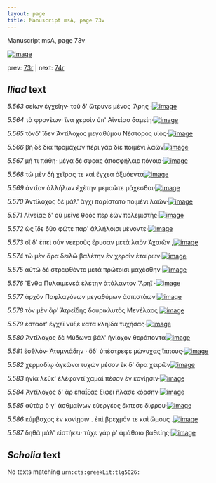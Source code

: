 ```yaml
---
layout: page
title: Manuscript msA, page 73v
---
```


Manuscript msA, page 73v

[![image](http://www.homermultitext.org/iipsrv?OBJ=IIP,1.0&FIF=/project/homer/pyramidal/deepzoom/hmt/vaimg/2017a/VA073VN_0575.tif&WID=100&CVT=JPEG)](http://www.homermultitext.org/ict2/?urn=urn:cite2:hmt:vaimg.2017a:VA073VN_0575)

prev:  [73r](../73r/) | next:  [74r](../74r/)

## *Iliad* text

*5.563* <a id="5.563"/> σείων ἐγχείην· τοῦ δ' ὤτρυνε μένος Ἄρης ·[![image](http://www.homermultitext.org/iipsrv?OBJ=IIP,1.0&FIF=/project/homer/pyramidal/deepzoom/hmt/vaimg/2017a/VA073VN_0575.tif&RGN=0.488,0.2314,0.31,0.024&WID=1000&CVT=JPEG)](http://www.homermultitext.org/ict2/?urn=urn:cite2:hmt:vaimg.2017a:VA073VN_0575@0.488,0.2314,0.31,0.024)

*5.564* <a id="5.564"/> τὰ φρονὲων· ἵνα χερσὶν ὑπ' Αἰνείαο δαμείη·[![image](http://www.homermultitext.org/iipsrv?OBJ=IIP,1.0&FIF=/project/homer/pyramidal/deepzoom/hmt/vaimg/2017a/VA073VN_0575.tif&RGN=0.487,0.2502,0.334,0.024&WID=1000&CVT=JPEG)](http://www.homermultitext.org/ict2/?urn=urn:cite2:hmt:vaimg.2017a:VA073VN_0575@0.487,0.2502,0.334,0.024)

*5.565* <a id="5.565"/> τόνδ' ἴδεν Ἀντίλοχος 					μεγαθύμου Νέστορος υἱὸς·[![image](http://www.homermultitext.org/iipsrv?OBJ=IIP,1.0&FIF=/project/homer/pyramidal/deepzoom/hmt/vaimg/2017a/VA073VN_0575.tif&RGN=0.491,0.2652,0.338,0.024&WID=1000&CVT=JPEG)](http://www.homermultitext.org/ict2/?urn=urn:cite2:hmt:vaimg.2017a:VA073VN_0575@0.491,0.2652,0.338,0.024)

*5.566* <a id="5.566"/> βῆ δὲ διὰ προμάχων πέρι γὰρ δίε ποιμένι λαῶν[![image](http://www.homermultitext.org/iipsrv?OBJ=IIP,1.0&FIF=/project/homer/pyramidal/deepzoom/hmt/vaimg/2017a/VA073VN_0575.tif&RGN=0.491,0.2832,0.359,0.024&WID=1000&CVT=JPEG)](http://www.homermultitext.org/ict2/?urn=urn:cite2:hmt:vaimg.2017a:VA073VN_0575@0.491,0.2832,0.359,0.024)

*5.567* <a id="5.567"/> μή τι πάθη· μέγα δέ σφεας ἀποσφήλειε πόνοιο·[![image](http://www.homermultitext.org/iipsrv?OBJ=IIP,1.0&FIF=/project/homer/pyramidal/deepzoom/hmt/vaimg/2017a/VA073VN_0575.tif&RGN=0.495,0.3005,0.325,0.024&WID=1000&CVT=JPEG)](http://www.homermultitext.org/ict2/?urn=urn:cite2:hmt:vaimg.2017a:VA073VN_0575@0.495,0.3005,0.325,0.024)

*5.568* <a id="5.568"/> τὼ μὲν δὴ χεῖρας τε καὶ ἔγχεα ὀξυόεντα[![image](http://www.homermultitext.org/iipsrv?OBJ=IIP,1.0&FIF=/project/homer/pyramidal/deepzoom/hmt/vaimg/2017a/VA073VN_0575.tif&RGN=0.487,0.3171,0.312,0.0278&WID=1000&CVT=JPEG)](http://www.homermultitext.org/ict2/?urn=urn:cite2:hmt:vaimg.2017a:VA073VN_0575@0.487,0.3171,0.312,0.0278)

*5.569* <a id="5.569"/> ἀντίον ἀλλήλων ἐχὲτην μεμαῶτε μάχεσθαι·[![image](http://www.homermultitext.org/iipsrv?OBJ=IIP,1.0&FIF=/project/homer/pyramidal/deepzoom/hmt/vaimg/2017a/VA073VN_0575.tif&RGN=0.492,0.3351,0.327,0.0278&WID=1000&CVT=JPEG)](http://www.homermultitext.org/ict2/?urn=urn:cite2:hmt:vaimg.2017a:VA073VN_0575@0.492,0.3351,0.327,0.0278)

*5.570* <a id="5.570"/> Ἀντίλοχος δὲ μάλ' ἄγχι 					παρίστατο ποιμένι λαῶν·[![image](http://www.homermultitext.org/iipsrv?OBJ=IIP,1.0&FIF=/project/homer/pyramidal/deepzoom/hmt/vaimg/2017a/VA073VN_0575.tif&RGN=0.498,0.3494,0.327,0.0293&WID=1000&CVT=JPEG)](http://www.homermultitext.org/ict2/?urn=urn:cite2:hmt:vaimg.2017a:VA073VN_0575@0.498,0.3494,0.327,0.0293)

*5.571* <a id="5.571"/> Αἰνείας δ' οὐ μεῖνε 					θοός περ ἐὼν πολεμιστὴς·[![image](http://www.homermultitext.org/iipsrv?OBJ=IIP,1.0&FIF=/project/homer/pyramidal/deepzoom/hmt/vaimg/2017a/VA073VN_0575.tif&RGN=0.492,0.3674,0.319,0.0293&WID=1000&CVT=JPEG)](http://www.homermultitext.org/ict2/?urn=urn:cite2:hmt:vaimg.2017a:VA073VN_0575@0.492,0.3674,0.319,0.0293)

*5.572* <a id="5.572"/> ὡς ἴδε δύο φῶτε παρ' ἀλλήλοισι μένοντε·[![image](http://www.homermultitext.org/iipsrv?OBJ=IIP,1.0&FIF=/project/homer/pyramidal/deepzoom/hmt/vaimg/2017a/VA073VN_0575.tif&RGN=0.491,0.3854,0.319,0.0293&WID=1000&CVT=JPEG)](http://www.homermultitext.org/ict2/?urn=urn:cite2:hmt:vaimg.2017a:VA073VN_0575@0.491,0.3854,0.319,0.0293)

*5.573* <a id="5.573"/> οἳ δ' ἐπεὶ οὖν νεκροὺς ἔρυσαν μετὰ λαὸν Ἀχαιῶν ,[![image](http://www.homermultitext.org/iipsrv?OBJ=IIP,1.0&FIF=/project/homer/pyramidal/deepzoom/hmt/vaimg/2017a/VA073VN_0575.tif&RGN=0.488,0.4027,0.343,0.0293&WID=1000&CVT=JPEG)](http://www.homermultitext.org/ict2/?urn=urn:cite2:hmt:vaimg.2017a:VA073VN_0575@0.488,0.4027,0.343,0.0293)

*5.574* <a id="5.574"/> τὼ μὲν ἄρα δειλώ βαλέτην ἐν χερσὶν ἑταίρων·[![image](http://www.homermultitext.org/iipsrv?OBJ=IIP,1.0&FIF=/project/homer/pyramidal/deepzoom/hmt/vaimg/2017a/VA073VN_0575.tif&RGN=0.495,0.4207,0.343,0.0293&WID=1000&CVT=JPEG)](http://www.homermultitext.org/ict2/?urn=urn:cite2:hmt:vaimg.2017a:VA073VN_0575@0.495,0.4207,0.343,0.0293)

*5.575* <a id="5.575"/> αὐτὼ δὲ στρεφθὲντε μετὰ πρώτοισι μαχέσθην·[![image](http://www.homermultitext.org/iipsrv?OBJ=IIP,1.0&FIF=/project/homer/pyramidal/deepzoom/hmt/vaimg/2017a/VA073VN_0575.tif&RGN=0.493,0.4388,0.318,0.0293&WID=1000&CVT=JPEG)](http://www.homermultitext.org/ict2/?urn=urn:cite2:hmt:vaimg.2017a:VA073VN_0575@0.493,0.4388,0.318,0.0293)

*5.576* <a id="5.576"/> Ἔνθα Πυλαιμενεά ἑλέτην 					ἀτάλαντον Ἄρηϊ ·[![image](http://www.homermultitext.org/iipsrv?OBJ=IIP,1.0&FIF=/project/homer/pyramidal/deepzoom/hmt/vaimg/2017a/VA073VN_0575.tif&RGN=0.486,0.4553,0.318,0.0293&WID=1000&CVT=JPEG)](http://www.homermultitext.org/ict2/?urn=urn:cite2:hmt:vaimg.2017a:VA073VN_0575@0.486,0.4553,0.318,0.0293)

*5.577* <a id="5.577"/> ἀρχὸν Παφλαγόνων 					μεγαθύμων ἀσπιστάων·[![image](http://www.homermultitext.org/iipsrv?OBJ=IIP,1.0&FIF=/project/homer/pyramidal/deepzoom/hmt/vaimg/2017a/VA073VN_0575.tif&RGN=0.497,0.4733,0.318,0.0293&WID=1000&CVT=JPEG)](http://www.homermultitext.org/ict2/?urn=urn:cite2:hmt:vaimg.2017a:VA073VN_0575@0.497,0.4733,0.318,0.0293)

*5.578* <a id="5.578"/> τὸν μὲν ἂρ' Ἀτρείδης 					δουρικλυτὸς Μενέλαος 				[![image](http://www.homermultitext.org/iipsrv?OBJ=IIP,1.0&FIF=/project/homer/pyramidal/deepzoom/hmt/vaimg/2017a/VA073VN_0575.tif&RGN=0.488,0.4921,0.339,0.0293&WID=1000&CVT=JPEG)](http://www.homermultitext.org/ict2/?urn=urn:cite2:hmt:vaimg.2017a:VA073VN_0575@0.488,0.4921,0.339,0.0293)

*5.579* <a id="5.579"/> ἑσταότ' ἔγχεϊ νύξε κατα κληῖδα τυχήσας·[![image](http://www.homermultitext.org/iipsrv?OBJ=IIP,1.0&FIF=/project/homer/pyramidal/deepzoom/hmt/vaimg/2017a/VA073VN_0575.tif&RGN=0.498,0.5079,0.3,0.0293&WID=1000&CVT=JPEG)](http://www.homermultitext.org/ict2/?urn=urn:cite2:hmt:vaimg.2017a:VA073VN_0575@0.498,0.5079,0.3,0.0293)

*5.580* <a id="5.580"/> Ἀντίλοχος δὲ Μύδωνα βάλ' ἡνίοχον θεράποντα[![image](http://www.homermultitext.org/iipsrv?OBJ=IIP,1.0&FIF=/project/homer/pyramidal/deepzoom/hmt/vaimg/2017a/VA073VN_0575.tif&RGN=0.491,0.5229,0.343,0.0293&WID=1000&CVT=JPEG)](http://www.homermultitext.org/ict2/?urn=urn:cite2:hmt:vaimg.2017a:VA073VN_0575@0.491,0.5229,0.343,0.0293)

*5.581* <a id="5.581"/> ἐσθλὸν· Ἀτυμνιάδην · 					ὅδ' ὑπέστρεφε μώνυχας ἵππους·[![image](http://www.homermultitext.org/iipsrv?OBJ=IIP,1.0&FIF=/project/homer/pyramidal/deepzoom/hmt/vaimg/2017a/VA073VN_0575.tif&RGN=0.502,0.5402,0.343,0.0293&WID=1000&CVT=JPEG)](http://www.homermultitext.org/ict2/?urn=urn:cite2:hmt:vaimg.2017a:VA073VN_0575@0.502,0.5402,0.343,0.0293)

*5.582* <a id="5.582"/> χερμαδίῳ ἀγκῶνα τυχὼν μέσον ἐκ δ' ἄρα χειρῶν[![image](http://www.homermultitext.org/iipsrv?OBJ=IIP,1.0&FIF=/project/homer/pyramidal/deepzoom/hmt/vaimg/2017a/VA073VN_0575.tif&RGN=0.498,0.5567,0.354,0.0338&WID=1000&CVT=JPEG)](http://www.homermultitext.org/ict2/?urn=urn:cite2:hmt:vaimg.2017a:VA073VN_0575@0.498,0.5567,0.354,0.0338)

*5.583* <a id="5.583"/> ἡνία λεῦκ' ἐλέφαντϊ χαμαὶ πὲσον ἐν κονίῃσιν·[![image](http://www.homermultitext.org/iipsrv?OBJ=IIP,1.0&FIF=/project/homer/pyramidal/deepzoom/hmt/vaimg/2017a/VA073VN_0575.tif&RGN=0.503,0.577,0.338,0.0338&WID=1000&CVT=JPEG)](http://www.homermultitext.org/ict2/?urn=urn:cite2:hmt:vaimg.2017a:VA073VN_0575@0.503,0.577,0.338,0.0338)

*5.584* <a id="5.584"/> Ἀντίλοχος δ' ἂρ 					ἐπαΐξας ξίφει ἤλασε κόρσην·[![image](http://www.homermultitext.org/iipsrv?OBJ=IIP,1.0&FIF=/project/homer/pyramidal/deepzoom/hmt/vaimg/2017a/VA073VN_0575.tif&RGN=0.487,0.5943,0.327,0.0301&WID=1000&CVT=JPEG)](http://www.homermultitext.org/ict2/?urn=urn:cite2:hmt:vaimg.2017a:VA073VN_0575@0.487,0.5943,0.327,0.0301)

*5.585* <a id="5.585"/> αὐτὰρ ὅ γ' ἀσθμαίνων εὐεργέος ἔκπεσε δίφρου·[![image](http://www.homermultitext.org/iipsrv?OBJ=IIP,1.0&FIF=/project/homer/pyramidal/deepzoom/hmt/vaimg/2017a/VA073VN_0575.tif&RGN=0.502,0.6123,0.338,0.0293&WID=1000&CVT=JPEG)](http://www.homermultitext.org/ict2/?urn=urn:cite2:hmt:vaimg.2017a:VA073VN_0575@0.502,0.6123,0.338,0.0293)

*5.586* <a id="5.586"/> κύμβαχος ἐν κονίῃσιν . ἐπὶ βρεχμόν τε καὶ ὤμους .[![image](http://www.homermultitext.org/iipsrv?OBJ=IIP,1.0&FIF=/project/homer/pyramidal/deepzoom/hmt/vaimg/2017a/VA073VN_0575.tif&RGN=0.503,0.6266,0.353,0.0338&WID=1000&CVT=JPEG)](http://www.homermultitext.org/ict2/?urn=urn:cite2:hmt:vaimg.2017a:VA073VN_0575@0.503,0.6266,0.353,0.0338)

*5.587* <a id="5.587"/> δηθὰ μάλ' εἱστήκει· τύχε γάρ ῥ' ἀμάθοιο βαθείης·[![image](http://www.homermultitext.org/iipsrv?OBJ=IIP,1.0&FIF=/project/homer/pyramidal/deepzoom/hmt/vaimg/2017a/VA073VN_0575.tif&RGN=0.497,0.6446,0.349,0.0316&WID=1000&CVT=JPEG)](http://www.homermultitext.org/ict2/?urn=urn:cite2:hmt:vaimg.2017a:VA073VN_0575@0.497,0.6446,0.349,0.0316)

## *Scholia* text

No texts matching `urn:cts:greekLit:tlg5026:`